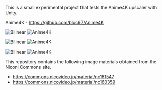 This is a small experimental project that tests the Anime4K upscaler with
Unity.

Anime4K - https://github.com/bloc97/Anime4K

![Bilinear](https://i.imgur.com/fGhT37o.png)
![Anime4K](https://i.imgur.com/gbgO42S.png)

![Bilinear](https://i.imgur.com/8zAh73j.png)
![Anime4K](https://i.imgur.com/VvoNqIs.png)

![Bilinear](https://i.imgur.com/MQWXz7s.png)
![Anime4K](https://i.imgur.com/Z0BA4nF.png)

This repository contains the following image materials obtained from the Niconi
Commons site.

- https://commons.nicovideo.jp/material/nc161547
- https://commons.nicovideo.jp/material/nc160359
